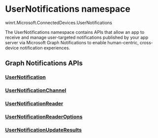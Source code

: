 # UserNotifications namespace
winrt.Microsoft.ConnectedDevices.UserNotifications

The UserNotifications namespace contains APIs that allow an app to receive and manage user-targeted notifications published by your app server via Microsoft Graph Notifications to enable human-centric, cross-device notification experiences. 

## Graph Notifications APIs

### [UserNotification](userNotification.md)
### [UserNotificationChannel](userNotificationChannel.md)
### [UserNotificationReader](userNotificationReader.md)
### [UserNotificationReaderOptions](userNotificationReaderOptions.md)
### [UserNotificationUpdateResults](userNotificationUpdateResults.md)

